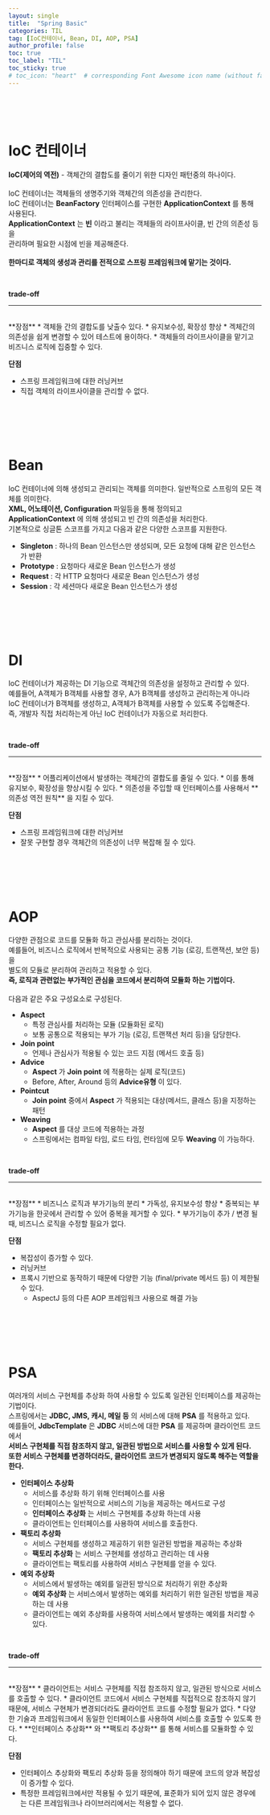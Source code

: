 ```yaml
---
layout: single
title:  "Spring Basic"
categories: TIL
tag: [IoC컨테이너, Bean, DI, AOP, PSA]
author_profile: false
toc: true
toc_label: "TIL"
toc_sticky: true
# toc_icon: "heart"  # corresponding Font Awesome icon name (without fa prefix)
---
```

<br><br><br>

# IoC 컨테이너
**IoC(제어의 역전)** - 객체간의 결합도를 줄이기 위한 디자인 패턴중의 하나이다.
<br>
<br>
IoC 컨테이너는 객체들의 생명주기와 객체간의 의존성을 관리한다.
<br>
IoC 컨테이너는 **BeanFactory** 인터페이스를 구현한 **ApplicationContext** 를 통해 사용된다.
<br>
**ApplicationContext** 는 **빈** 이라고 불리는 객체들의 라이프사이클, 빈 간의 의존성 등을 
<br>
관리하며 필요한 시점에 빈을 제공해준다.
<br>
<br>
**한마디로 객체의 생성과 관리를 전적으로 스프링 프레임워크에 맡기는 것이다.**


<br>

**trade-off**

---
<br>
**장점**
* 객체들 간의 결합도를 낮출수 있다.
    * 유지보수성, 확장성 향상
* 겍체간의 의존성을 쉽게 변경할 수 있어 테스트에 용이하다.
* 객체들의 라이프사이클을 맡기고 비즈니스 로직에 집중할 수 있다.

<br>

**단점**
* 스프링 프레임워크에 대한 러닝커브
* 직접 객체의 라이프사이클을 관리할 수 없다.

<br>
<br>
<br>
<br>

# Bean
IoC 컨테이너에 의해 생성되고 관리되는 객체를 의미한다. 일반적으로 스프링의 모든 객체를 의미한다.
<br>
**XML, 어노테이션, Configuration** 파일등을 통해 정의되고 
<br>
**ApplicationContext** 에 의해 생성되고 빈 간의 의존성을 처리한다.
<br>
기본적으로 싱글톤 스코프를 가지고 다음과 같은 다양한 스코프를 지원한다.
* **Singleton** : 하나의 Bean 인스턴스만 생성되며, 모든 요청에 대해 같은 인스턴스가 반환
* **Prototype** : 요청마다 새로운 Bean 인스턴스가 생성
* **Request** : 각 HTTP 요청마다 새로운 Bean 인스턴스가 생성
* **Session** : 각 세션마다 새로운 Bean 인스턴스가 생성

<br>
<br>
<br>
<br>

# DI
IoC 컨테이너가 제공하는 DI 기능으로 객체간의 의존성을 설정하고 관리할 수 있다.
<br>
예를들어, A객체가 B객체를 사용할 경우, A가 B객체를 생성하고 관리하는게 아니라
<br>
IoC 컨테이너가 B객체를 생성하고, A객체가 B객체를 사용할 수 있도록 주입해준다.
<br>
즉, 개발자 직접 처리하는게 아닌 IoC 컨테이너가 자동으로 처리한다.

<br>

**trade-off**

---
<br>
**장점**
* 어플리케이션에서 발생하는 객체간의 결합도를 줄일 수 있다.
	* 이를 통해 유지보수, 확장성을 향상시킬 수 있다.
* 의존성을 주입할 때 인터페이스를 사용해서 **의존성 역전 원칙** 을 지킬 수 있다.

<br>

**단점**
* 스프링 프레임워크에 대한 러닝커브
* 잘못 구현할 경우 객체간의 의존성이 너무 복잡해 질 수 있다.

<br>
<br>
<br>
<br>

# AOP
다양한 관점으로 코드를 모듈화 하고 관심사를 분리하는 것이다.
<br>
예를들어, 비즈니스 로직에서 반복적으로 사용되는 공통 기능 (로깅, 트랜잭션, 보안 등) 을
<br>
별도의 모듈로 분리하여 관리하고 적용할 수 있다.
<br>
**즉, 로직과 관련없는 부가적인 관심을 코드에서 분리하여 모듈화 하는 기법이다.**
<br>
<br>
다음과 같은 주요 구성요소로 구성된다.

* **Aspect**
    * 특정 관심사를 처리하는 모듈 (모듈화된 로직) 
    * 보통 공통으로 적용되는 부가 기능 (로깅, 트랜잭션 처리 등)을 담당한다.
* **Join point**
    * 언제나 관심사가 적용될 수 있는 코드 지점 (메서드 호출 등)
* **Advice**
    * **Aspect** 가 **Join point** 에 적용하는 실제 로직(코드)
    * Before, After, Around 등의 **Advice유형** 이 있다.
* **Pointcut**
    * **Join point** 중에서 **Aspect** 가 적용되는 대상(메서드, 클래스 등)을 지정하는 패턴
* **Weaving**
    * **Aspect** 를 대상 코드에 적용하는 과정
    * 스프링에서는 컴파일 타임, 로드 타임, 런타임에 모두 **Weaving** 이 가능하다.

<br>

**trade-off**

---
<br>
**장점**
* 비즈니스 로직과 부가기능의 분리
    * 가독성, 유지보수성 향상
* 중복되는 부가기능을 한곳에서 관리할 수 있어 중복을 제거할 수 있다.
* 부가기능이 추가 / 변경 될때, 비즈니스 로직을 수정할 필요가 없다.

<br>

**단점**
* 복잡성이 증가할 수 있다.
* 러닝커브
* 프록시 기반으로 동작하기 때문에 다양한 기능 (final/private 메서드 등) 이 제한될 수 있다.
    * AspectJ 등의 다른 AOP 프레임워크 사용으로 해결 가능


<br>
<br>
<br>
<br>

# PSA
여러개의 서비스 구현체를 추상화 하여 사용할 수 있도록 일관된 인터페이스를 제공하는 기법이다.
<br>
스프링에서는 **JDBC, JMS, 캐시, 메일 등** 의 서비스에 대해 **PSA** 를 적용하고 있다.
<br>
예를들어, **JdbcTemplate** 은 **JDBC** 서비스에 대한 **PSA** 를 제공하며 클라이언트 코드에서 
<br>
**서비스 구현체를 직접 참조하지 않고, 일관된 방법으로 서비스를 사용할 수 있게 된다.**
<br>
**또한 서비스 구현체를 변경하더라도, 클라이언트 코드가 변경되지 않도록 해주는 역할을 한다.**

* **인터페이스 추상화**
    * 서비스를 추상화 하기 위해 인터페이스를 사용
    * 인터페이스는 일반적으로 서비스의 기능을 제공하는 메서드로 구성
    * **인터페이스 추상화** 는 서비스 구현체를 추상화 하는데 사용
    * 클라이언트는 인터페이스를 사용하여 서비스를 호출한다.
* **팩토리 추상화**
    * 서비스 구현체를 생성하고 제공하기 위한 일관된 방법을 제공하는 추상화
    * **팩토리 추상화** 는 서비스 구현체를 생성하고 관리하는 데 사용
    * 클라이언트는 팩토리를 사용하여 서비스 구현체를 얻을 수 있다.
* **예외 추상화**
    * 서비스에서 발생하는 예외를 일관된 방식으로 처리하기 위한 추상화
    * **예외 추상화** 는 서비스에서 발생하는 예외를 처리하기 위한 일관된 방법을 제공하는 데 사용
    * 클라이언트는 예외 추상화를 사용하여 서비스에서 발생하는 예외를 처리할 수 있다.

<br>

**trade-off**

---
<br>
**장점**
* 클라이언트는 서비스 구현체를 직접 참조하지 않고, 일관된 방식으로 서비스를 호출할 수 있다.
* 클라이언트 코드에서 서비스 구현체를 직접적으로 참조하지 않기 때문에, 서비스 구현체가 변경되더라도 클라이언트 코드를 수정할 필요가 없다.
* 다양한 기술과 프레임워크에서 동일한 인터페이스를 사용하여 서비스를 호출할 수 있도록 한다.
* **인터페이스 추상화** 와 **팩토리 추상화** 를 통해 서비스를 모듈화할 수 있다.

<br>

**단점**
* 인터페이스 추상화와 팩토리 추상화 등을 정의해야 하기 때문에 코드의 양과 복잡성이 증가할 수 있다.
* 특정한 프레임워크에서만 적용될 수 있기 때문에, 표준화가 되어 있지 않은 경우에는 다른 프레임워크나 라이브러리에서는 적용할 수 없다.


<br>
<br>
<br>
<br>
